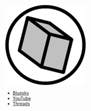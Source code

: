 ![KiloQubit logo](kiloqubit-256.png)

- [Bluesky](https://bsky.app/profile/kiloqubit.com)
- [YouTube](https://www.youtube.com/@kiloqubit)
- [Threads](https://www.threads.net/@kiloqubit)
